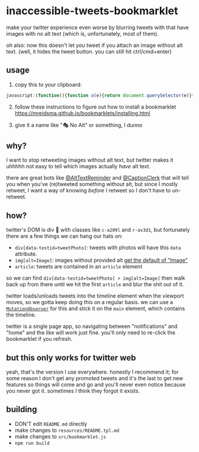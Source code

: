 # inaccessible-tweets-bookmarklet


make your twitter experience even worse by blurring tweets with that have images with no alt text (which is, unfortunately, most of them).


oh also: now this doesn't let _you_ tweet if you attach an image without alt text. (well, it hides the tweet button. you can still hit ctrl/cmd+enter)


## usage

1. copy this to your clipboard:
```js
javascript:(function(){function o(e){return document.querySelector(e)}function u(e){return document.querySelectorAll(e)}function d(){return[...u("div[data-testid=tweetPhoto] > img[alt=Image]")]}function f(e){let t=m(e,C=>C.tagName.toLowerCase()==="article");!t||(t.classList.add("alt-bookmarklet-image"),t.style.opacity="0.25",t.style.filter="blur(1px)")}function m(e,t){for(;e&&!t(e);)e=e.parentElement;return e}function l(){d().forEach(e=>f(e))}const b={childList:!0,subtree:!0},p={childList:!0,subtree:!0,attributes:!0,characterData:!0};function i(){console.trace("compose observer callback"),w()?a():y()}function s(){return o("[data-testid=tweetButton]")}function y(){let e=s();!e||(e.style.display="none")}function g(){let e=c();return e?!!e.querySelector("[data-testid=altTextLabel]"):!1}function a(){let e=s();!e||(e.style.display="")}function w(){return o("[role=dialog] [data-testid=altTextLabel]")?.innerText!=="Add description"}function c(){return o("[role=dialog]")}function h(){v(),l()}let n,r=!1;function v(){n||(n=new MutationObserver(i)),g()?(n.observe(c(),p),i(),r=!0):r&&(a(),n.disconnect(),r=!1)}if(!document.querySelector("main"))throw new Error("Could not find main element");const O=new MutationObserver(h);l(),O.observe(document.body,b)})();
```
2. follow these instructions to figure out how to install a bookmarklet https://mreidsma.github.io/bookmarklets/installing.html

3. give it a name like "🎭 No Alt" or something, I dunno


## why?


I want to stop retweeting images without alt text, but twitter makes it uhhhhh not easy to tell which images actually *have* alt text.

there are great bots like [@AltTextReminder](https://twitter.com/AltTxtReminder) and [@CaptionClerk](https://twitter.com/CaptionClerk) that will tell you when you've (re)tweeted something without alt, but since I mostly retweet, I want a way of knowing *before* I retweet so I don't have to un-retweet.


## how?

twitter's DOM is div 🍲 with classes like `c-a209l` and `r-av3d1`, but fortunately there are a few things we can hang our hats on:

- `div[data-testid=tweetPhoto]`: tweets with photos will have this `data` attribute.
- `img[alt=Image]`: images without provided alt [get the default of "Image"](https://twitter.com/thingskatedid/status/1360331792067166208)
- `article`: tweets are contained in an `article` element

so we can find `div[data-testid=tweetPhoto] > img[alt=Image]` then walk back up from there until we hit the first `article` and blur the shit out of it.

twitter loads/unloads tweets into the timeline element when the viewport moves, so we gotta keep doing this on a regular basis. we can use a [`MutationObserver`](https://developer.mozilla.org/en-US/docs/Web/API/MutationObserver) for this and stick it on the `main` element, which contains the timeline.

twitter is a single page app, so navigating between "notifications" and "home" and the like will work just fine. you'll only need to re-click the bookmarklet if you refresh.

## but this only works for twitter web


yeah, that's the version I use everywhere. honestly I recommend it; for some reason I don't get any promoted tweets and it's the last to get new features so things will come and go and you'll never even notice because you never got it. sometimes I think they forgot it exists.


## building

- DON'T edit `README.md` directly
- make changes to `resources/README.tpl.md`
- make changes to `src/bookmarklet.js`
- `npm run build`
